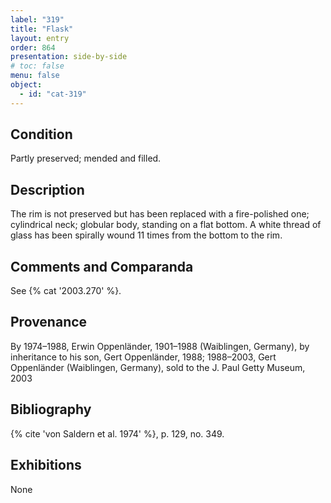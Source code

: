 ```yaml
---
label: "319"
title: "Flask"
layout: entry
order: 864
presentation: side-by-side
# toc: false
menu: false
object:
  - id: "cat-319"
---
```


## Condition

Partly preserved; mended and filled.

## Description

The rim is not preserved but has been replaced with a fire-polished one; cylindrical neck; globular body, standing on a flat bottom. A white thread of glass has been spirally wound 11 times from the bottom to the rim.

## Comments and Comparanda

See {% cat '2003.270' %}.

## Provenance

By 1974–1988, Erwin Oppenländer, 1901–1988 (Waiblingen, Germany), by inheritance to his son, Gert Oppenländer, 1988; 1988–2003, Gert Oppenländer (Waiblingen, Germany), sold to the J. Paul Getty Museum, 2003

## Bibliography

{% cite 'von Saldern et al. 1974' %}, p. 129, no. 349.

## Exhibitions

None